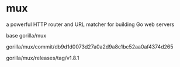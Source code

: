 # mux
a powerful HTTP router and URL matcher for building Go web servers 

base gorilla/mux

gorilla/mux/commit/db9d1d0073d27a0a2d9a8c1bc52aa0af4374d265

gorilla/mux/releases/tag/v1.8.1
